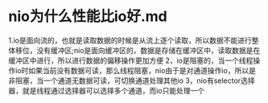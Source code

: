nio为什么性能比io好.md
======================
1.io是面向流的，也就是读取数据的时候是从流上逐个读取，所以数据不能进行整体移位，没有缓冲区;nio是面向缓冲区的，数据是存储在缓冲区中，读取数据是在 缓冲区中进行，所以进行数据的偏移操作更加方便
2，io是阻塞的，当一个线程操作io时如果当前没有数据可读，那么线程阻塞，nio由于是对通道操作io，所以是非阻塞，当一个通道无数据可读，可切换通道处理其他io
3，nio有selector选择器，就是线程通过选择器可以选择多个通道，而io只能处理一个
